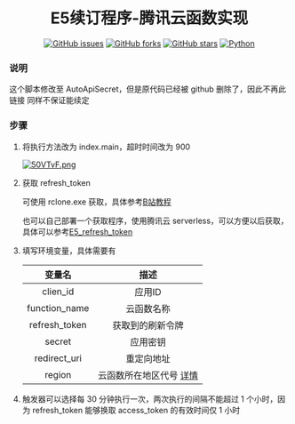 <div align="center">
<h1>E5续订程序-腾讯云函数实现</h1>

[![GitHub issues](https://img.shields.io/github/issues/ICE99125/AutoAPI?color=red&style=for-the-badge)](https://github.com/ICE99125/AutoAPI/issues)  [![GitHub forks](https://img.shields.io/github/forks/ICE99125/AutoAPI?style=for-the-badge)](https://github.com/ICE99125/AutoAPI/network)  [![GitHub stars](https://img.shields.io/github/stars/ICE99125/AutoAPI?style=for-the-badge)](https://github.com/ICE99125/AutoAPI/stargazers)  [![Python](https://img.shields.io/badge/python-3.6%2B-orange?style=for-the-badge)](https://www.python.org/)
</div>

### 说明
这个脚本修改至 AutoApiSecret，但是原代码已经被 github 删除了，因此不再此链接
同样不保证能续定

### 步骤
1. 将执行方法改为 index.main，超时时间改为 900

   [![50VTvF.png](https://z3.ax1x.com/2021/10/19/50VTvF.png)](https://imgtu.com/i/50VTvF)

2. 获取 refresh_token

   可使用 rclone.exe 获取，具体参考[B站教程](https://www.bilibili.com/video/BV1mE411V74B?share_source=copy_web)

   也可以自己部署一个获取程序，使用腾讯云 serverless，可以方便以后获取，具体可以参考[E5_refresh_token](https://github.com/ICE99125/E5_refresh_token.git)

3. 填写环境变量，具体需要有

   |    变量名     |       描述       |
   | :-----------: | :--------------: |
   |   clien_id    |      应用ID      |
   | function_name | 云函数名称|
   | refresh_token | 获取到的刷新令牌 |
   |    secret     |     应用密钥     |
   | redirect_uri  |    重定向地址    |
   | region | 云函数所在地区代号 [详情](https://cloud.tencent.com/document/product/583/17238#:~:text=SecretId%3DAKID********EXAMPLE-,%E5%9C%B0%E5%9F%9F%E5%88%97%E8%A1%A8,-%E6%9C%AC%E4%BA%A7%E5%93%81%E6%89%80%E6%9C%89) |

4. 触发器可以选择每 30 分钟执行一次，两次执行的间隔不能超过 1 个小时，因为 refresh_token 能够换取 access_token 的有效时间仅 1 小时
